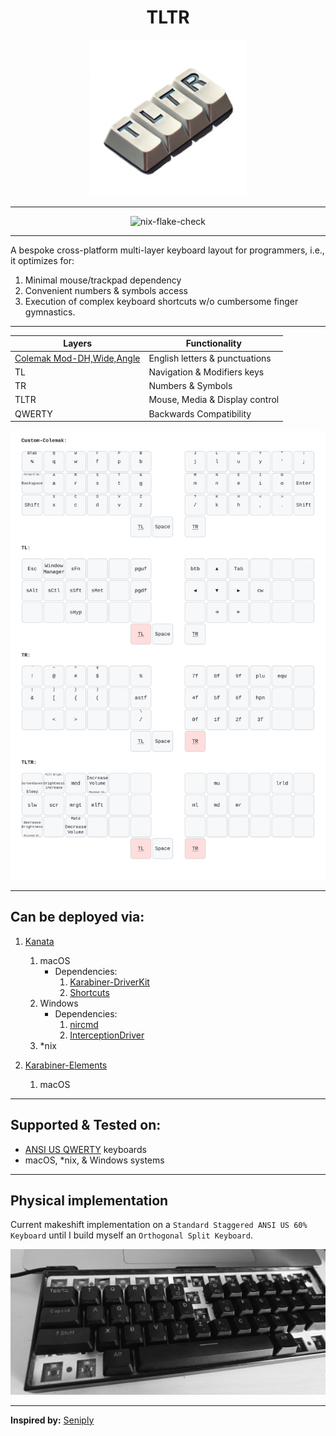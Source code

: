 <h1 align='center'>TLTR</h1>
<div align='center'>
    <img title='TLTR' src='./assets/logo.png' alt='Logo for the layout' height='250px'/>
</div>

---

<div align='center'>
    <img src="https://github.com/DivitMittal/TLTR/actions/workflows/.github/workflows/flake-check.yml/badge.svg" alt="nix-flake-check"/>
</div>

---

A bespoke cross-platform multi-layer keyboard layout for programmers, i.e., it optimizes for:

1. Minimal mouse/trackpad dependency
2. Convenient numbers & symbols access
3. Execution of complex keyboard shortcuts w/o cumbersome finger gymnastics.

---

| Layers                                                                                | Functionality                  |
| ------------------------------------------------------------------------------------- | ------------------------------ |
| [Colemak Mod-DH,Wide,Angle](https://github.com/ColemakMods/mod-dh?tab=readme-ov-file) | English letters & punctuations |
| TL                                                                                    | Navigation & Modifiers keys    |
| TR                                                                                    | Numbers & Symbols              |
| TLTR                                                                                  | Mouse, Media & Display control |
| QWERTY                                                                                | Backwards Compatibility        |

<div align='center'>
    <img title='Layers' src='./assets/tltr.svg' alt='Layers of the keyboard layout visualized'/>
</div>

---

## Can be deployed via:

1. [Kanata](https://github.com/jtroo/kanata/)

   1. macOS
      - Dependencies:
        1. [Karabiner-DriverKit](https://github.com/pqrs-org/Karabiner-DriverKit-VirtualHIDDevice/blob/main/dist/Karabiner-DriverKit-VirtualHIDDevice-3.1.0.pkg)
        2. [Shortcuts](https://www.wikipedia.com/en/articles/Shortcuts_(Apple))
   2. Windows
      - Dependencies:
        1. [nircmd](https://www.nirsoft.net/utils/nircmd.html)
        2. [InterceptionDriver](https://github.com/oblitum/Interception)
   3. \*nix

1. [Karabiner-Elements](https://github.com/pqrs-org/Karabiner-Elements)

   1. macOS

---

## Supported & Tested on:

- [ANSI US QWERTY](<https://en.m.wikipedia.org/wiki/File:ANSI_US_QWERTY_(Windows).svg>) keyboards
- macOS, \*nix, & Windows systems

---

## Physical implementation

Current makeshift implementation on a `Standard Staggered ANSI US 60% Keyboard` until I build myself an `Orthogonal Split Keyboard`.

![Keyboard Image](./assets/keyboard.jpeg)

---

**Inspired by:** [Seniply](https://github.com/stevep99/seniply)